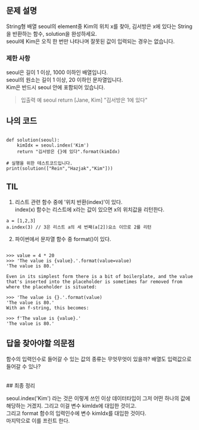## 문제 설명

String형 배열 seoul의 element중 Kim의 위치 x를 찾아, 김서방은 x에 있다는 String을 반환하는 함수, solution을 완성하세요. 
<br>seoul에 Kim은 오직 한 번만 나타나며 잘못된 값이 입력되는 경우는 없습니다.

### 제한 사항

seoul은 길이 1 이상, 1000 이하인 배열입니다.
<br>seoul의 원소는 길이 1 이상, 20 이하인 문자열입니다.
<br>Kim은 반드시 seoul 안에 포함되어 있습니다.

> 입출력 예
> seoul	       return
>[Jane, Kim]	"김서방은 1에 있다"


## 나의 코드

~~~

def solution(seoul):
    kimIdx = seoul.index('Kim')
    return "김서방은 {}에 있다".format(kimIdx)

# 실행을 위한 테스트코드입니다.
print(solution(["Rein","Hazjak","Kim"]))

~~~


## TIL

1. 리스트 관련 함수 중에 '위치 반환(index)'이 있다.
<br>index(x) 함수는 리스트에 x라는 값이 있으면 x의 위치값을 리턴한다.
~~~
a = [1,2,3]
a.index(3) // 3은 리스트 a의 세 번째(a[2])요소 이므로 2를 리턴
~~~

2. 파이썬에서 문자열 함수 중 format()이 있다.
~~~

>>> value = 4 * 20
>>> 'The value is {value}.'.format(value=value)
'The value is 80.'

Even in its simplest form there is a bit of boilerplate, and the value that's inserted into the placeholder is sometimes far removed from where the placeholder is situated:

>>> 'The value is {}.'.format(value)
'The value is 80.'
With an f-string, this becomes:

>>> f'The value is {value}.'
'The value is 80.'

~~~

## 답을 찾아야할 의문점

함수의 입력인수로 들어갈 수 있는 값의 종류는 무엇무엇이 있을까? 배열도 입력값으로 들어갈 수 있나?

<br>
## 최종 정리

seoul.index('Kim') 라는 것은 이렇게 쓰인 이상 데이터타입이 그저 어떤 하나의 값에 해당하는 거겠지. 그리고 이걸 변수 kimIdx에 대입한 것이고.
<br>그리고 format 함수의 입력인수에 변수 kimIdx를 대입한 것이다.
<br>마지막으로 이를 프린트 한다.

